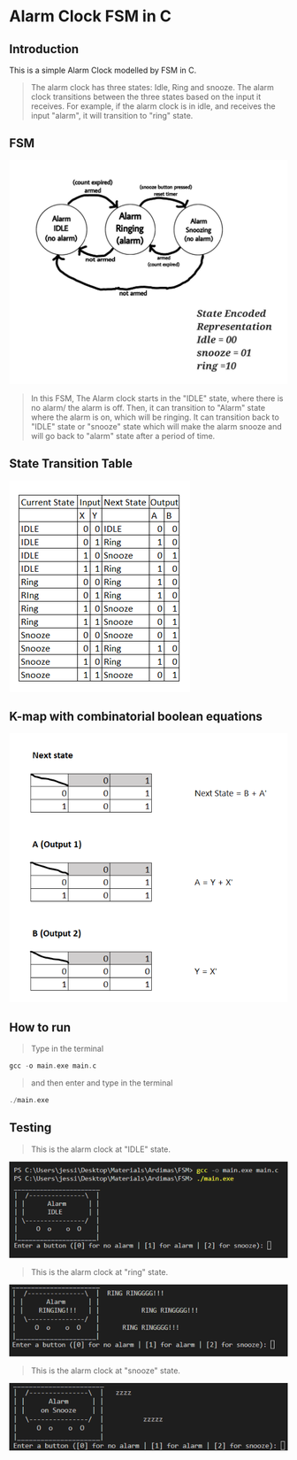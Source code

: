 # Alarm Clock FSM in C

## Introduction
This is a simple Alarm Clock modelled by FSM in C.

> The alarm clock has three states: Idle, Ring and snooze. The alarm clock transitions between the three states based on the input it receives. For example, if the alarm clock is in idle, and receives the input "alarm", it will transition to "ring" state.

## FSM
![image](images/1.jpg)
>In this FSM, The Alarm clock starts in the "IDLE" state, where there is no alarm/ the alarm is off. Then, it can transition to "Alarm" state where the alarm is on, which will be ringing. It can transition back to "IDLE" state or "snooze" state which will make the alarm snooze and will go back to "alarm" state after a period of time.

## State Transition Table
![image](images/2.png)


## K-map with combinatorial boolean equations
![image](images/3.png)

## How to run
> Type in the terminal
```c
gcc -o main.exe main.c
```
> and then enter and type in the terminal
```c
./main.exe
```

## Testing

> This is the alarm clock at "IDLE" state.

![image](images/4.png)

 > This is the alarm clock at "ring" state.
 
![image](images/5.png)

> This is the alarm clock at "snooze" state.

![image](images/6.png)

